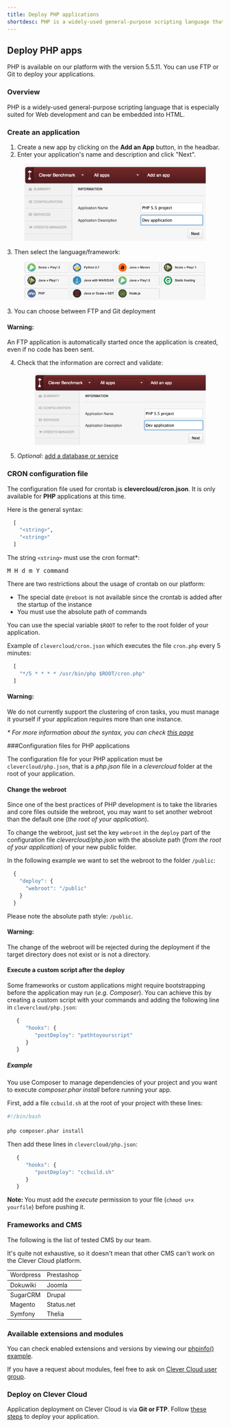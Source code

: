 ```yaml
---
title: Deploy PHP applications
shortdesc: PHP is a widely-used general-purpose scripting language that is especially suited for Web development and can be embedded into HTML.
---
```


## Deploy PHP apps

PHP is available on our platform with the version 5.5.11. You can use FTP or Git to deploy your applications.

### Overview

PHP is a widely-used general-purpose scripting language that is especially suited for Web development and can be embedded into HTML.

### Create an application

1. Create a new app by clicking on the **Add an App** button, in the headbar. 
2. Enter your application's name and description and click "Next".
<figure class="cc-content-img">
  <img src="/assets/images/screens/php5.5/php5.5_create.png"/>
</figure>
3. Then select the language/framework:  <figure class="cc-content-img"><img src="/assets/images/javawarapp.png"></figure>
3. You can choose between FTP and Git deployment
<div class="alert alert-hot-problems">
  <h4>Warning:</h4>
  <p>An FTP application is automatically started once the application is created, even if no code has been sent.</p>
</div>

4. Check that the information are correct and validate: <figure class="cc-content-img"><img src="/assets/images/screens/php5.5/php5.5_create.png"/></figure>
5. *Optional*: <a href="/databases-and-services/add-service/">add a database or service</a>

### CRON configuration file

The configuration file used for crontab is **clevercloud/cron.json**. It
is only available for <strong>PHP</strong> applications at this time.

Here is the general syntax:

```haskell
  [
    "<string>",
    "<string>"
  ]
```

The string `<string>` must use the cron format\*:
<pre>M H d m Y command</pre>

There are two restrictions about the usage of crontab on our platform:

* The special date `@reboot` is not available since the crontab is added after the startup of the instance
* You must use the absolute path of commands

You can use the special variable `$ROOT` to refer to the root folder of your application.

Example of `clevercloud/cron.json` which executes the file `cron.php` every 5 minutes:

```haskell
  [
    "*/5 * * * * /usr/bin/php $ROOT/cron.php"
  ]
```

<div class="alert alert-hot-problems">
<h4>Warning:</h4>
  <p>We do not currently support the clustering of cron tasks, you must manage it yourself if your application requires more than one instance.</p>
</div>


_* For more information about the syntax, you can check <a href="http://en.wikipedia.org/wiki/Cron">this page</a>_


###Configuration files for PHP applications

The configuration file for your PHP application must be
`clevercloud/php.json`, that is a *php.json* file in a *clevercloud*
folder at the root of your application.

#### Change the webroot

Since one of the best practices of PHP development is to take the libraries and core files outside the webroot, you may want to set another webroot than the default one (*the root of your application*).

To change the webroot, just set the key `webroot` in the `deploy` part
of the configuration file *clevercloud/php.json* with the absolute path (*from the root of your application*) of your new public folder.

In the following example we want to set the webroot to the folder `/public`:

```javascript
  {
    "deploy": {
      "webroot": "/public"
    }
  }
```

Please note the absolute path style: `/public`.

<div class="alert alert-hot-problems">
<h4>Warning:</h4>
 <p>The change of the webroot will be rejected during the deployment if the target directory does not exist or is not a directory.</p>
</div>

#### Execute a custom script after the deploy

Some frameworks or custom applications might require bootstrapping before the application may run (_e.g. Composer_).
You can achieve this by creating a custom script with your commands and adding the following line in `clevercloud/php.json`:

```javascript
   {
      "hooks": {
         "postDeploy": "pathtoyourscript"
      }
   }
```

##### Example

You use Composer to manage dependencies of your project and you want to execute _composer.phar install_ before running your app.

First, add a file `ccbuild.sh` at the root of your project with these lines:

```bash
#!/bin/bash

php composer.phar install
```

Then add these lines in `clevercloud/php.json`:

```javascript
   {
      "hooks": {
         "postDeploy": "ccbuild.sh"
      }
   }
```

<strong>Note: </strong>You must add the _execute_ permission to your file (`chmod u+x yourfile`) before pushing it.



### Frameworks and CMS

The following is the list of tested CMS by our team.

It's quite not exhaustive, so it doesn't mean that other CMS can't work on the Clever Cloud platform.  

<div class="">
<table class="table table-bordered">
  <tbody>
    <tr>
      <td>Wordpress</td>
      <td>Prestashop</td>
    </tr>
  </tbody>
  <tbody>
    <tr>
      <td>Dokuwiki</td>
      <td>Joomla</td>
    </tr>
  </tbody>
  <tbody>
    <tr>
      <td>SugarCRM</td>
      <td>Drupal</td>
    </tr>
    <tr>
      <td>Magento</td>
      <td>Status.net</td>
  </tr>
    <tr>
      <td>Symfony</td>
      <td>Thelia</td>
  </tr>
  </tbody>
</table>
</div>

### Available extensions and modules

You can check enabled extensions and versions by viewing our <a href="http://phpinfo.cleverapps.io" target="_blank">phpinfo() example</a>.

If you have a request about modules, feel free to ask on <a href="https://groups.google.com/forum/?fromgroups#!forum/clever-cloud-users" target="_blank">Clever Cloud user group</a>.


### Deploy on Clever Cloud

Application deployment on Clever Cloud is via **Git or FTP**. Follow [these steps](/clever-cloud-overview/add-application/) to deploy your application.
